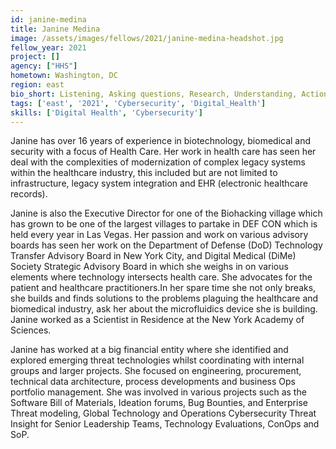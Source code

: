 ```yaml
---
id: janine-medina
title: Janine Medina
image: /assets/images/fellows/2021/janine-medina-headshot.jpg
fellow_year: 2021
project: []
agency: ["HHS"]
hometown: Washington, DC
region: east
bio_short: Listening, Asking questions, Research, Understanding, Action
tags: ['east', '2021', 'Cybersecurity', 'Digital_Health']
skills: ['Digital Health', 'Cybersecurity']
---
```

Janine has over 16 years of experience in biotechnology, biomedical and security with a focus of Health Care. Her work in health care has seen her deal with the complexities of modernization of complex legacy systems within the healthcare industry, this included but are not limited to infrastructure, legacy system integration and EHR (electronic healthcare records).

Janine is also the Executive Director for one of the Biohacking village which has grown to be one of the largest villages to partake in DEF CON which is held every year in Las Vegas. Her passion and work on various advisory boards has seen her work on the Department of Defense (DoD) Technology Transfer Advisory Board in New York City, and Digital Medical (DiMe) Society Strategic Advisory Board in which she weighs in on various elements where technology intersects health care.  She advocates for the patient and healthcare practitioners.In her spare time she not only breaks, she builds and finds solutions to the problems plaguing the healthcare and biomedical industry, ask her about the microfluidics device she is building. Janine worked as a Scientist in Residence at the New York Academy of Sciences.

Janine has worked at a big financial entity where she identified and explored emerging threat technologies whilst coordinating with internal groups and larger projects. She focused on engineering, procurement, technical data architecture, process developments and business Ops portfolio management. She was involved in various projects such as the Software Bill of Materials, Ideation forums, Bug Bounties, and Enterprise Threat modeling, Global Technology and Operations Cybersecurity Threat Insight for Senior Leadership Teams, Technology Evaluations, ConOps and SoP.
